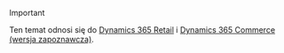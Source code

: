 > [!IMPORTANT]
> Ten temat odnosi się do [Dynamics 365 Retail](../index.md) i [Dynamics 365 Commerce (wersja zapoznawcza)](../../commerce/index.md).
